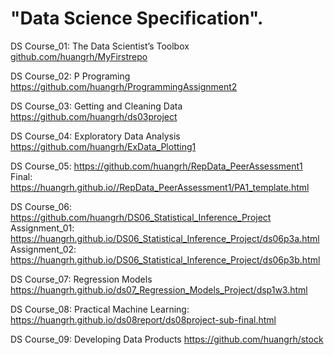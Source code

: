 
# "Data Science Specification". 

DS Course_01: The Data Scientist’s Toolbox [github.com/huangrh/MyFirstrepo](a)

DS Course_02: P Programing <https://github.com/huangrh/ProgrammingAssignment2>

DS Course_03: Getting and Cleaning Data <https://github.com/huangrh/ds03project>    

DS Course_04: Exploratory Data Analysis <https://github.com/huangrh/ExData_Plotting1> 

DS Course_05: <https://github.com/huangrh/RepData_PeerAssessment1>
Final: <https://huangrh.github.io//RepData_PeerAssessment1/PA1_template.html>

DS Course_06: <https://github.com/huangrh/DS06_Statistical_Inference_Project>
Assignment_01: https://huangrh.github.io/DS06_Statistical_Inference_Project/ds06p3a.html
Assignment_02: https://huangrh.github.io/DS06_Statistical_Inference_Project/ds06p3b.html    

DS Course_07: Regression Models    
https://huangrh.github.io/ds07_Regression_Models_Project/dsp1w3.html

DS Course_08: Practical Machine Learning: 
https://huangrh.github.io/ds08report/ds08project-sub-final.html

DS Course_09: Developing Data Products
https://github.com/huangrh/stock


